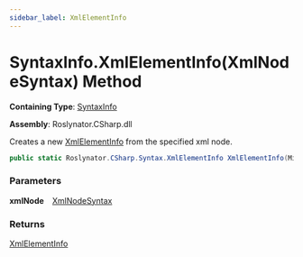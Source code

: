 ```yaml
---
sidebar_label: XmlElementInfo
---
```


# SyntaxInfo\.XmlElementInfo\(XmlNodeSyntax\) Method

**Containing Type**: [SyntaxInfo](../index.md)

**Assembly**: Roslynator\.CSharp\.dll

  
Creates a new [XmlElementInfo](../../Syntax/XmlElementInfo/index.md) from the specified xml node\.

```csharp
public static Roslynator.CSharp.Syntax.XmlElementInfo XmlElementInfo(Microsoft.CodeAnalysis.CSharp.Syntax.XmlNodeSyntax xmlNode)
```

### Parameters

**xmlNode** &ensp; [XmlNodeSyntax](https://docs.microsoft.com/en-us/dotnet/api/microsoft.codeanalysis.csharp.syntax.xmlnodesyntax)

### Returns

[XmlElementInfo](../../Syntax/XmlElementInfo/index.md)

